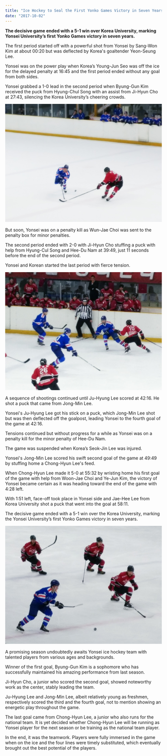 ```yaml
---
title: "Ice Hockey to Seal the First Yonko Games Victory in Seven Years"
date: "2017-10-02"
---
```


**The decisive game ended with a 5-1 win over Korea University, marking Yonsei University’s first Yonko Games victory in seven years.**

The first period started off with a powerful shot from Yonsei by Sang-Won Kim at about 00:20 but was deflected by Korea's goaltender Yeon-Seung Lee.

Yonsei was on the power play when Korea’s Young-Jun Seo was off the ice for the delayed penalty at 16:45 and the first period ended without any goal from both sides.

Yonsei grabbed a 1-0 lead in the second period when Byung-Gun Kim received the puck from Hyung-Chul Song with an assist from Ji-Hyun Cho at 27:43, silencing the Korea University’s cheering crowds.

![KakaoTalk Moim 3Y3lon3f1Rvcc3N4DuLYXjqRmTmxDc](images/KakaoTalk_Moim_3Y3lon3f1Rvcc3N4DuLYXjqRmTmxDc.jpg)

But soon, Yonsei was on a penalty kill as Wun-Jae Choi was sent to the penalty box for minor penalties.

The second period ended with 2-0 with Ji-Hyun Cho stuffing a puck with help from Hyung-Cul Song and Hee-Du Nam at 39:49, just 11 seconds before the end of the second period.

Yonsei and Korean started the last period with fierce tension.

![KakaoTalk Moim 3Y3lon3f1Rvcc3N4DuLYXjqRmTnUTo](images/KakaoTalk_Moim_3Y3lon3f1Rvcc3N4DuLYXjqRmTnUTo.jpg)

A sequence of shootings continued until Ju-Hyung Lee scored at 42:16. He shot a puck that came from Jong-Min Lee.

Yonsei's Ju-Hyung Lee got his stick on a puck, which Jong-Min Lee shot but was then deflected off the goalpost, leading Yonsei to the fourth goal of the game at 42:16.

Tensions continued but without progress for a while as Yonsei was on a penalty kill for the minor penalty of Hee-Du Nam.

The game was suspended when Korea’s Seok-Jin Lee was injured.

Yonsei's Jong-Min Lee scored his swift second goal of the game at 49:49 by stuffing home a Chong-Hyun Lee's feed.

When Chong-Hyun Lee made it 5-0 at 55:32 by wristing home his first goal of the game with help from Woon-Jae Choi and Ye-Jun Kim, the victory of Yonsei became certain as it was heading toward the end of the game with 4:28 left.

With 1:51 left, face-off took place in Yonsei side and Jae-Hee Lee from Korea University shot a puck that went into the goal at 58:11.

The decisive game ended with a 5-1 win over the Korea University, marking the Yonsei University’s first Yonko Games victory in seven years.

![KakaoTalk Moim 3Y3lon3f1Rvcc3N4DuLYXjqRmTuN9g](images/KakaoTalk_Moim_3Y3lon3f1Rvcc3N4DuLYXjqRmTuN9g.jpg)

A promising season undoubtedly awaits Yonsei ice hockey team with talented players from various ages and backgrounds.

Winner of the first goal, Byung-Gun Kim is a sophomore who has successfully maintained his amazing performance from last season.

Ji-Hyun Cho, a junior who scored the second goal, showed noteworthy work as the center, stably leading the team.

Ju-Hyung Lee and Jong-Min Lee, albeit relatively young as freshmen, respectively scored the third and the fourth goal, not to mention showing an energetic play throughout the game.

The last goal came from Chong-Hyun Lee, a junior who also runs for the national team. It is yet decided whether Chong-Hyun Lee will be running as Yonsei player for the next season or be training as the national team player.

In the end, it was the teamwork. Players were fully immersed in the game when on the ice and the four lines were timely substituted, which eventually brought out the best potential of the players.
